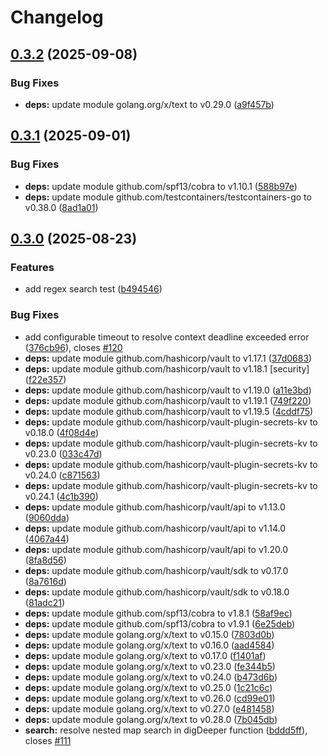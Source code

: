 # Changelog

## [0.3.2](https://github.com/xbglowx/vault-kv-search/compare/v0.3.1...v0.3.2) (2025-09-08)


### Bug Fixes

* **deps:** update module golang.org/x/text to v0.29.0 ([a9f457b](https://github.com/xbglowx/vault-kv-search/commit/a9f457bee633f419d2373a3e6e8ceb348bc204bf))

## [0.3.1](https://github.com/xbglowx/vault-kv-search/compare/v0.3.0...v0.3.1) (2025-09-01)


### Bug Fixes

* **deps:** update module github.com/spf13/cobra to v1.10.1 ([588b97e](https://github.com/xbglowx/vault-kv-search/commit/588b97e822157ecc06affe69ca2182631d8ff46b))
* **deps:** update module github.com/testcontainers/testcontainers-go to v0.38.0 ([8ad1a01](https://github.com/xbglowx/vault-kv-search/commit/8ad1a0125fb826ba959961115cef1a6d2f48c713))

## [0.3.0](https://github.com/xbglowx/vault-kv-search/compare/v0.2.1...v0.3.0) (2025-08-23)


### Features

* add regex search test ([b494546](https://github.com/xbglowx/vault-kv-search/commit/b49454627b0e6c0e54fced6fdbdd8500c45d7ef5))


### Bug Fixes

* add configurable timeout to resolve context deadline exceeded error ([376cb96](https://github.com/xbglowx/vault-kv-search/commit/376cb9679c1ab8b16b1810c13e308066bb82761b)), closes [#120](https://github.com/xbglowx/vault-kv-search/issues/120)
* **deps:** update module github.com/hashicorp/vault to v1.17.1 ([37d0683](https://github.com/xbglowx/vault-kv-search/commit/37d0683b79bbdc7b8549663af519aa2c857deff9))
* **deps:** update module github.com/hashicorp/vault to v1.18.1 [security] ([f22e357](https://github.com/xbglowx/vault-kv-search/commit/f22e3579f17a47a5ea74105e3efb64b9f2551142))
* **deps:** update module github.com/hashicorp/vault to v1.19.0 ([a11e3bd](https://github.com/xbglowx/vault-kv-search/commit/a11e3bda42c323bf57097b8d559402594bb03173))
* **deps:** update module github.com/hashicorp/vault to v1.19.1 ([749f220](https://github.com/xbglowx/vault-kv-search/commit/749f2206bfa3fb15ee3815c2ecca522814d9c442))
* **deps:** update module github.com/hashicorp/vault to v1.19.5 ([4cddf75](https://github.com/xbglowx/vault-kv-search/commit/4cddf753e53a38b2ac91902e4142f14aefbae841))
* **deps:** update module github.com/hashicorp/vault-plugin-secrets-kv to v0.18.0 ([4f08d4e](https://github.com/xbglowx/vault-kv-search/commit/4f08d4e2406aec261be7552aa76009042a185ff5))
* **deps:** update module github.com/hashicorp/vault-plugin-secrets-kv to v0.23.0 ([033c47d](https://github.com/xbglowx/vault-kv-search/commit/033c47d53abf5d48014de18340a9eb1b547051a5))
* **deps:** update module github.com/hashicorp/vault-plugin-secrets-kv to v0.24.0 ([c871563](https://github.com/xbglowx/vault-kv-search/commit/c871563937aad25b635fd7fa853b0d5cbda349cc))
* **deps:** update module github.com/hashicorp/vault-plugin-secrets-kv to v0.24.1 ([4c1b390](https://github.com/xbglowx/vault-kv-search/commit/4c1b390c420ccfaf7fd48a4dd380b45aba0af6b6))
* **deps:** update module github.com/hashicorp/vault/api to v1.13.0 ([9060dda](https://github.com/xbglowx/vault-kv-search/commit/9060dda018fd6abb39f372c6a1d53fcbd395ccc3))
* **deps:** update module github.com/hashicorp/vault/api to v1.14.0 ([4067a44](https://github.com/xbglowx/vault-kv-search/commit/4067a44aad29b1cd4bfde1a63fd98b51796c1764))
* **deps:** update module github.com/hashicorp/vault/api to v1.20.0 ([8fa8d56](https://github.com/xbglowx/vault-kv-search/commit/8fa8d56f00c949a511026a71589c3f80fa9ebe4a))
* **deps:** update module github.com/hashicorp/vault/sdk to v0.17.0 ([8a7616d](https://github.com/xbglowx/vault-kv-search/commit/8a7616d044aa90cb59c73aa718912f3d7b99b242))
* **deps:** update module github.com/hashicorp/vault/sdk to v0.18.0 ([81adc21](https://github.com/xbglowx/vault-kv-search/commit/81adc213d950282bb4729bd145e847479d76ad48))
* **deps:** update module github.com/spf13/cobra to v1.8.1 ([58af9ec](https://github.com/xbglowx/vault-kv-search/commit/58af9ecaa3b3a36f7ea7a3c941c50cc74512fab0))
* **deps:** update module github.com/spf13/cobra to v1.9.1 ([6e25deb](https://github.com/xbglowx/vault-kv-search/commit/6e25debbf31ec2a65e936307b81e01a08c483d38))
* **deps:** update module golang.org/x/text to v0.15.0 ([7803d0b](https://github.com/xbglowx/vault-kv-search/commit/7803d0ba2990ff159f74e4659b2d203277ac65a5))
* **deps:** update module golang.org/x/text to v0.16.0 ([aad4584](https://github.com/xbglowx/vault-kv-search/commit/aad458426be03f28391be58811616794af11193c))
* **deps:** update module golang.org/x/text to v0.17.0 ([f1401af](https://github.com/xbglowx/vault-kv-search/commit/f1401afa058a80346a7cd3484647e57d2f6f85a1))
* **deps:** update module golang.org/x/text to v0.23.0 ([fe344b5](https://github.com/xbglowx/vault-kv-search/commit/fe344b53f5184ab3fa430fe4a540d13a36ead80c))
* **deps:** update module golang.org/x/text to v0.24.0 ([b473d6b](https://github.com/xbglowx/vault-kv-search/commit/b473d6b03328cc829599cc4eb80d4686ad3d8921))
* **deps:** update module golang.org/x/text to v0.25.0 ([1c21c6c](https://github.com/xbglowx/vault-kv-search/commit/1c21c6cf3e9ebc218dba4097b199951a959013ef))
* **deps:** update module golang.org/x/text to v0.26.0 ([cd99e01](https://github.com/xbglowx/vault-kv-search/commit/cd99e019ad9c0531fb6d8f9173be88d201993877))
* **deps:** update module golang.org/x/text to v0.27.0 ([e481458](https://github.com/xbglowx/vault-kv-search/commit/e481458469894988a46a04ad575d486e8778cbc4))
* **deps:** update module golang.org/x/text to v0.28.0 ([7b045db](https://github.com/xbglowx/vault-kv-search/commit/7b045db531257824a00b93b3300d5ce6128e4097))
* **search:** resolve nested map search in digDeeper function ([bddd5ff](https://github.com/xbglowx/vault-kv-search/commit/bddd5ff231140eaebbebd9e7ce15e480814c90aa)), closes [#111](https://github.com/xbglowx/vault-kv-search/issues/111)
